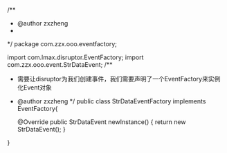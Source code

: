 /**
 * @author zxzheng
 *
 */
package com.zzx.ooo.eventfactory;

import com.lmax.disruptor.EventFactory;
import com.zzx.ooo.event.StrDataEvent;
/**
 * 需要让disruptor为我们创建事件，我们需要声明了一个EventFactory来实例化Event对象
 * @author zxzheng
 */
public class StrDataEventFactory implements EventFactory<StrDataEvent>{

	@Override
	public StrDataEvent newInstance() {
		return new StrDataEvent();
	}
	
}